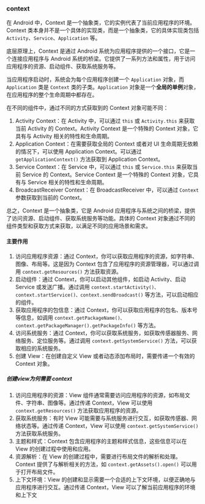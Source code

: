 ### context

在 Android 中，Context 是一个抽象类，它的实例代表了当前应用程序的环境。Context 类本身并不是一个具体的实现类，而是一个抽象类，它的具体实现类包括 `Activity`、`Service`、`Application` 等。

底层原理上，Context 是通过 Android 系统为应用程序提供的一个接口，它是一个连接应用程序与 Android 系统的桥梁。它提供了一系列方法和属性，用于访问应用程序的资源、启动组件、获取系统服务等。

当应用程序启动时，系统会为每个应用程序创建一个 `Application` 对象，而 `Application` 类是 `Context` 类的子类。`Application` 对象是一个**全局的单例**对象，在应用程序的整个生命周期中都存在。

在不同的组件中，通过不同的方式获取到的 Context 对象可能不同：

1. Activity Context：在 Activity 中，可以通过 `this` 或 `Activity.this` 来获取当前 Activity 的 Context。Activity Context 是一个特殊的 Context 对象，它具有与 Activity 相关的特性和生命周期。
2. Application Context：在需要获取全局的 Context 或者对 UI 生命周期无依赖的情况下，可以使用 Application Context。可以通过 `getApplicationContext()` 方法获取到 Application Context。
3. Service Context：在 Service 中，可以通过 `this` 或 `Service.this` 来获取当前 Service 的 Context。Service Context 是一个特殊的 Context 对象，它具有与 Service 相关的特性和生命周期。
4. BroadcastReceiver Context：在 BroadcastReceiver 中，可以通过 `Context` 参数获取到当前的 Context。

总之，Context 是一个抽象类，它是 Android 应用程序与系统之间的桥梁，提供了访问资源、启动组件、获取系统服务等功能。具体的 Context 对象通过不同的组件类型和获取方式来获取，以满足不同的应用场景和需求。



#### 主要作用

1. 访问应用程序资源：通过 Context，你可以获取应用程序的资源，如字符串、图像、布局等。这是因为 Context 包含了应用程序的资源管理器，可以通过调用 `context.getResources()` 方法获取资源。
2. 启动组件：通过 Context，你可以启动其他组件，如启动 Activity、启动 Service 或发送广播。通过调用 `context.startActivity()、context.startService()、context.sendBroadcast()` 等方法，可以启动相应的组件。
3. 获取应用程序的包信息：通过 Context，你可以获取应用程序的包名、版本号等信息，如调用 `context.getPackageName()、context.getPackageManager().getPackageInfo()` 等方法。
4. 访问系统服务：通过 Context，你可以获取系统服务，如获取传感器服务、网络服务、定位服务等。通过调用 `context.getSystemService()` 方法，可以获取相应的系统服务。
5. 创建 View：在创建自定义 View 或者动态添加布局时，需要传递一个有效的 Context 对象。



##### 创建view为何需要 context

1. 访问应用程序的资源：View 组件通常需要访问应用程序的资源，如布局文件、字符串、图像等。通过传递 Context，View 可以使用 `context.getResources()` 方法获取应用程序的资源。
2. 获取系统服务：有时 View 可能需要与系统服务进行交互，如获取传感器、网络状态等。通过传递 Context，View 可以使用 `context.getSystemService()` 方法获取系统服务。
3. 主题和样式：Context 包含应用程序的主题和样式信息，这些信息可以在 View 的创建过程中使用和应用。
4. 资源解析：在 View 的创建过程中，需要进行布局文件的解析和处理。Context 提供了与解析相关的方法，如 `context.getAssets().open()` 可以用于打开布局文件。
5. 上下文环境：View 的创建和显示需要一个合适的上下文环境，以便正确地与应用程序进行交互。通过传递 Context，View 可以了解当前应用程序的环境和上下文




